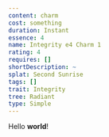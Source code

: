 ```yaml
---
content: charm
cost: something
duration: Instant
essence: 4
name: Integrity e4 Charm 1
rating: 4
requires: []
shortDescription: ~
splat: Second Sunrise
tags: []
trait: Integrity
tree: Radiant
type: Simple
---
```


Hello **world**!
